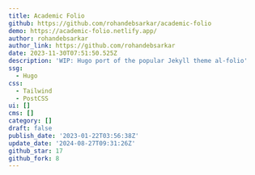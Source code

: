 ```yaml
---
title: Academic Folio
github: https://github.com/rohandebsarkar/academic-folio
demo: https://academic-folio.netlify.app/
author: rohandebsarkar
author_link: https://github.com/rohandebsarkar
date: 2023-11-30T07:51:50.525Z
description: 'WIP: Hugo port of the popular Jekyll theme al-folio'
ssg:
  - Hugo
css:
  - Tailwind
  - PostCSS
ui: []
cms: []
category: []
draft: false
publish_date: '2023-01-22T03:56:38Z'
update_date: '2024-08-27T09:31:26Z'
github_star: 17
github_fork: 8
---
```


